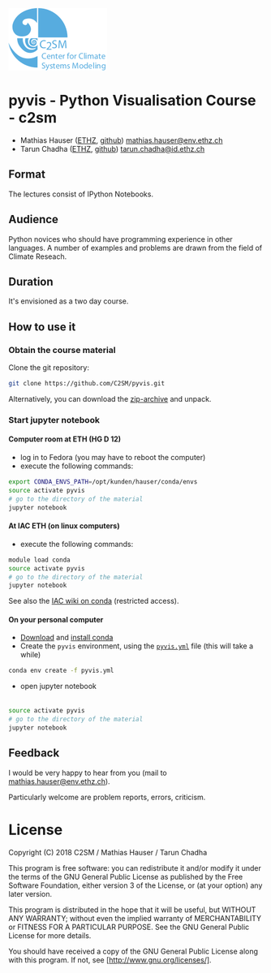 ![c2sm logo](./figures/c2sm.png)

# pyvis - Python Visualisation Course - c2sm


* Mathias Hauser ([ETHZ](http://www.iac.ethz.ch/people-iac/person-detail.html?persid=146568), [github](https://github.com/mathause)) <mathias.hauser@env.ethz.ch>
* Tarun Chadha  ([ETHZ](https://www.ethz.ch/services/en/organisation/departments/it-services/people/person-detail.html?persid=166149), [github](https://github.com/chadhat)) <tarun.chadha@id.ethz.ch>


## Format

The lectures consist of IPython Notebooks.

## Audience

Python novices who should have programming experience in other
languages. A number of examples and problems are drawn from the field
of Climate Reseach.

## Duration

It's envisioned as a two day course.


## How to use it

### Obtain the course material

Clone the git repository:

~~~~bash
git clone https://github.com/C2SM/pyvis.git
~~~~

Alternatively, you can download the [zip-archive](https://github.com/C2SM/pyvis/archive/master.zip)
and unpack.


### Start jupyter notebook

#### Computer room at ETH (HG D 12)

 * log in to Fedora (you may have to reboot the computer)
 * execute the following commands:

~~~~bash
export CONDA_ENVS_PATH=/opt/kunden/hauser/conda/envs
source activate pyvis
# go to the directory of the material
jupyter notebook
~~~~


#### At IAC ETH (on linux computers)

 * execute the following commands:

~~~~bash
module load conda
source activate pyvis
# go to the directory of the material
jupyter notebook
~~~~

See also the [IAC wiki on conda](https://wiki.iac.ethz.ch/bin/viewauth/IT/CondaPython) (restricted access).

#### On your personal computer

 * [Download](https://conda.io/docs/user-guide/install/download.html) and [install conda](https://conda.io/docs/user-guide/install/linux.html)
 * Create the `pyvis` environment, using the [`pyvis.yml`](https://github.com/C2SM/pyvis/blob/master/pyvis.yml) file (this will take a while)

~~~~bash
conda env create -f pyvis.yml
~~~~

 * open jupyter notebook 

~~~~bash

source activate pyvis
# go to the directory of the material
jupyter notebook
~~~~

## Feedback

I would be very happy to hear from you (mail to <mathias.hauser@env.ethz.ch>).

Particularly welcome are problem reports, errors, criticism.

# License

Copyright (C) 2018 C2SM / Mathias Hauser / Tarun Chadha

This program is free software: you can redistribute it and/or modify
it under the terms of the GNU General Public License as published by
the Free Software Foundation, either version 3 of the License, or
(at your option) any later version.

This program is distributed in the hope that it will be useful,
but WITHOUT ANY WARRANTY; without even the implied warranty of
MERCHANTABILITY or FITNESS FOR A PARTICULAR PURPOSE.  See the
GNU General Public License for more details.

You should have received a copy of the GNU General Public License
along with this program.  If not, see [http://www.gnu.org/licenses/].
